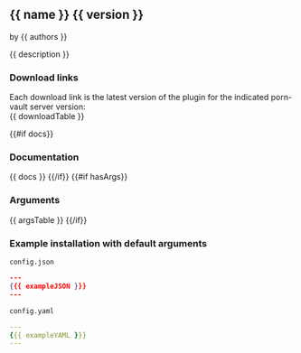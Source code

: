 ## {{ name }} {{ version }}

by {{ authors }}

{{ description }}

### Download links
Each download link is the latest version of the plugin for the indicated porn-vault server version:  
{{ downloadTable }}

{{#if docs}}

### Documentation

{{ docs }}
{{/if}}
{{#if hasArgs}}

### Arguments

{{ argsTable }}
{{/if}}

### Example installation with default arguments

`config.json`

```json
---
{{{ exampleJSON }}}
---
```

`config.yaml`

```yaml
---
{{{ exampleYAML }}}
---

```
